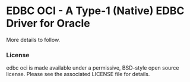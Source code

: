 # EDBC OCI - A Type-1 (Native) EDBC Driver for Oracle

More details to follow.

### License

edbc oci is made available under a permissive, BSD-style open source license.
Please see the associated LICENSE file for details.
